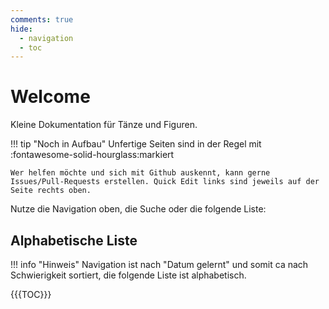```yaml
---
comments: true
hide:
  - navigation
  - toc
---
```

# Welcome

Kleine Dokumentation für Tänze und Figuren.

!!! tip "Noch in Aufbau"
    Unfertige Seiten sind in der Regel mit :fontawesome-solid-hourglass:markiert

    Wer helfen möchte und sich mit Github auskennt, kann gerne Issues/Pull-Requests erstellen. Quick Edit links sind jeweils auf der Seite rechts oben.

Nutze die Navigation oben, die Suche oder die folgende Liste:

## Alphabetische Liste

!!! info "Hinweis"
    Navigation ist nach "Datum gelernt" und somit ca nach Schwierigkeit sortiert, die folgende Liste ist alphabetisch.

{{{TOC}}}
